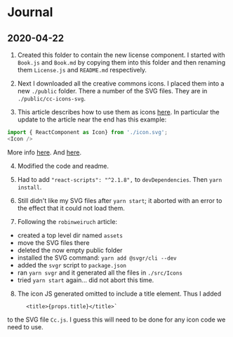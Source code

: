 # Journal

## 2020-04-22

1. Created this folder to contain the new license component.
I started with `Book.js` and `Book.md` by copying them into this
folder and then renaming them `License.js` and `README.md` respectively.

2. Next I downloaded all the creative commons icons.
I placed them into a new `./public` folder. There a number of the SVG files.
They are in `./public/cc-icons-svg`.

3. This article describes how to use them as icons 
[here](https://blog.lftechnology.com/using-svg-icons-components-in-react-44fbe8e5f91). 
In particular the update to the article near the end has this example:
```js
import { ReactComponent as Icon} from './icon.svg';
<Icon />
```
More info [here](https://create-react-app.dev/docs/adding-images-fonts-and-files/#adding-svgs/).
And [here](https://www.robinwieruch.de/react-svg-icon-components).

4. Modified the code and readme.

5. Had to add `"react-scripts": "^2.1.8",` to `devDependencies`. Then `yarn install`.

6. Still didn't like my SVG files after `yarn start`; it aborted with an error to the effect
that it could not load them.

7. Following the `robinweiruch` article:
- created a top level dir named `assets`
- move the SVG files there
- deleted the now empty public folder
- installed the SVG command: `yarn add @svgr/cli --dev`
- added the `svgr` script to `package.json`
- ran `yarn svgr` and it generated all the files in `./src/Icons`
- tried `yarn start` again... did not abort this time.

8. The icon JS generated omitted to include a title element. Thus I added 
```
      <title>{props.title}</title>`
```
to the SVG file `Cc.js`. I guess this will need to be done for any icon code 
we need to use.
